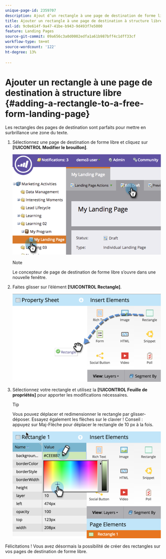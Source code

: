 ```yaml
---
unique-page-id: 2359707
description: Ajout d’un rectangle à une page de destination de forme libre - Documents Marketo - Documentation du produit
title: Ajouter un rectangle à une page de destination à structure libre
exl-id: 9c0e614f-9a47-41be-b943-9d493f7e5000
feature: Landing Pages
source-git-commit: 09a656c3a0d0002edfa1a61b987bff4c1dff33cf
workflow-type: tm+mt
source-wordcount: '122'
ht-degree: 13%

---
```


# Ajouter un rectangle à une page de destination à structure libre {#adding-a-rectangle-to-a-free-form-landing-page}

Les rectangles des pages de destination sont parfaits pour mettre en surbrillance une zone du texte.

1. Sélectionnez une page de destination de forme libre et cliquez sur **[!UICONTROL Modifier le brouillon]**.

   ![](assets/image2014-9-16-14-3a50-3a51.png)

   >[!NOTE]
   >
   >Le concepteur de page de destination de forme libre s’ouvre dans une nouvelle fenêtre.

1. Faites glisser sur l’élément **[!UICONTROL Rectangle]**.

   ![](assets/image2015-5-21-14-3a48-3a45.png)

1. Sélectionnez votre rectangle et utilisez la **[!UICONTROL Feuille de propriétés]** pour apporter les modifications nécessaires.

   >[!TIP]
   >
   >Vous pouvez déplacer et redimensionner le rectangle par glisser-déposer. Essayez également les flèches sur le clavier ! Conseil : appuyez sur Maj-Flèche pour déplacer le rectangle de 10 px à la fois.

   ![](assets/image2015-5-21-14-3a50-3a24.png)

Félicitations ! Vous avez désormais la possibilité de créer des rectangles sur vos pages de destination de forme libre.
